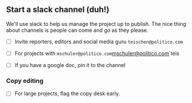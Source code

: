 ## Start a slack channel (duh!)
We'll use slack to help us manage the project up to publish. The nice thing about channels is people can come and go as they please. 
- [ ] Invite reporters, editors and social media guru `teischen@politico.com`
- [ ] For projects with `mschuler@politico.com`mschuler@politico.com`teis
- [ ] If you have a google doc, pin it to the channel



### Copy editing

- [ ] For large projects, flag the copy desk early. 


